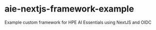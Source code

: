 # aie-nextjs-framework-example
Example custom framework for HPE AI Essentials using NextJS and OIDC
